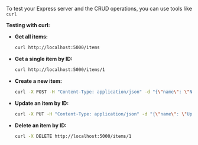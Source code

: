 To test your Express server and the CRUD operations, you can use tools like `curl`

**Testing with curl:**

   - **Get all items:**
     ```bash
     curl http://localhost:5000/items
     ```

   - **Get a single item by ID:**
     ```bash
     curl http://localhost:5000/items/1
     ```

   - **Create a new item:**
     ```bash
     curl -X POST -H "Content-Type: application/json" -d "{\"name\": \"New Item\"}" http://localhost:5000/items
     ```

   - **Update an item by ID:**
     ```bash
     curl -X PUT -H "Content-Type: application/json" -d "{\"name\": \"Updated Item\"}" http://localhost:5000/items/1
     ```

   - **Delete an item by ID:**
     ```bash
     curl -X DELETE http://localhost:5000/items/1
     ```